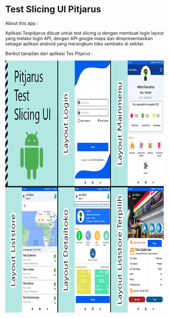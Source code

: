 # Test Slicing UI Pitjarus

About this app : 

Aplikasi Tespitjarus dibuat untuk test slicing ui dengan membuat login layout yang melalui login API, dengan API google maps dan direpresentasikan sebagai aplikasi android yang merangkum toko sembako di sekitar.

Berikut tampilan dari aplikasi Tes Pitjarus :

<img src="https://github.com/asamarsal/tespitjarus/blob/main/cover.png" alt="cover" width="880" height="800"/>
